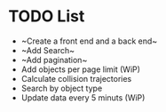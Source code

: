 # TODO List
- ~Create a front end and a back end~
- ~Add Search~
- ~Add pagination~
- Add objects per page limit (WiP)
- Calculate collision trajectories
- Search by object type
- Update data every 5 minuts (WiP)
